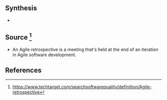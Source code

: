 ## Synthesis
- 
## Source [^1]
- An Agile retrospective is a meeting that's held at the end of an iteration in Agile software development.
## References

[^1]: https://www.techtarget.com/searchsoftwarequality/definition/Agile-retrospective